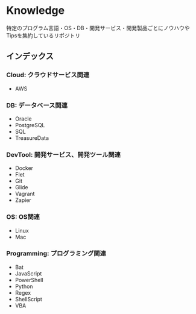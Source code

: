 # Knowledge

特定のプログラム言語・OS・DB・開発サービス・開発製品ごとにノウハウやTipsを集約しているリポジトリ

## インデックス

### Cloud: クラウドサービス関連

* AWS

### DB: データベース関連

* Oracle
* PostgreSQL
* SQL
* TreasureData

### DevTool: 開発サービス、開発ツール関連

* Docker
* Flet
* Git
* Glide
* Vagrant
* Zapier

### OS: OS関連

* Linux
* Mac

### Programming: プログラミング関連

* Bat
* JavaScript
* PowerShell
* Python
* Regex
* ShellScript
* VBA
